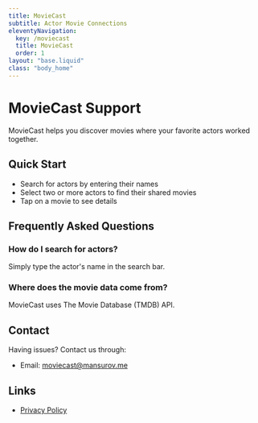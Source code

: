 ```yaml
---
title: MovieCast
subtitle: Actor Movie Connections
eleventyNavigation:
  key: /moviecast
  title: MovieCast
  order: 1
layout: "base.liquid"
class: "body_home"
---
```


# MovieCast Support

MovieCast helps you discover movies where your favorite actors worked together.

## Quick Start

- Search for actors by entering their names
- Select two or more actors to find their shared movies
- Tap on a movie to see details

## Frequently Asked Questions

### How do I search for actors?

Simply type the actor's name in the search bar.

### Where does the movie data come from?

MovieCast uses The Movie Database (TMDB) API.

## Contact

Having issues? Contact us through:

- Email: [moviecast@mansurov.me](mailto:moviecast@mansurov.me)
<!-- - [App Store Page](link) -->

## Links

- [Privacy Policy](/moviecast/privacy-policy)
<!-- - [Terms of Use](link) -->
